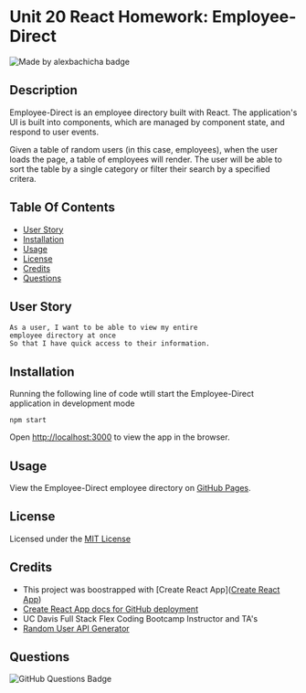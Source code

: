 # Unit 20 React Homework: Employee-Direct

![Made by alexbachicha badge](https://img.shields.io/badge/made%20by-alexbachicha-success)

## Description

Employee-Direct is an employee directory built with React. The application's UI is built into components, which are managed by component state, and respond to user events.

Given a table of random users (in this case, employees), when the user loads the page, a table of employees will render. The user will be able to sort the table by a single category or filter their search by a specified critera.

## Table Of Contents
- [User Story](#userstory)
- [Installation](#installation)
- [Usage](#usage)
- [License](#license)
- [Credits](#credits)
- [Questions](#questions)

## User Story
```
As a user, I want to be able to view my entire 
employee directory at once 
So that I have quick access to their information.
```

## Installation

Running the following line of code wtill start the Employee-Direct application in development mode

```
npm start
```

Open [http://localhost:3000](http://localhost:3000) to view the app in the browser.

## Usage

View the Employee-Direct employee directory on [GitHub Pages](). 

## License 

Licensed under the [MIT License](license.txt)

## Credits

* This project was boostrapped with [Create React App]([Create React App](https://github.com/facebook/create-react-app))
* [Create React App docs for GitHub deployment](https://create-react-app.dev/docs/deployment/#github-pages)
* UC Davis Full Stack Flex Coding Bootcamp Instructor and TA's
* [Random User API Generator](https://randomuser.me/)

## Questions

![GitHub Questions Badge](https://img.shields.io/github/followers/alexbachicha?label=Questions%3F&style=social)